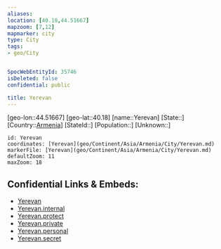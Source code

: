 ```yaml
---
aliases: 
location: [40.18,44.51667]
mapzoom: [7,12] 
mapmarker: city 
type: City
tags:
- geo/City


SpocWebEntityId: 35746
isDeleted: false
confidential: public

title: Yerevan
---
```

[geo-lon::44.51667]
[geo-lat::40.18]
[name::Yerevan]
[State::]
[Country::[Armenia](geo/Continent/Asia/Armenia.md)]
[StateId::]
[Population::]
[Unknown::]


```leaflet
id: Yerevan
coordinates: [Yerevan](geo/Continent/Asia/Armenia/City/Yerevan.md)
markerFile: [Yerevan](geo/Continent/Asia/Armenia/City/Yerevan.md)
defaultZoom: 11 
maxZoom: 18
```


## Confidential Links & Embeds: 
- [Yerevan](../../../../../../_public/geo/Continent/Asia/Armenia/City/Yerevan.md) 
- [Yerevan.internal](../../../../../../_internal/geo/Continent/Asia/Armenia/City/Yerevan.internal.md) 
- [Yerevan.protect](../../../../../../_protect/geo/Continent/Asia/Armenia/City/Yerevan.protect.md) 
- [Yerevan.private](../../../../../../_private/geo/Continent/Asia/Armenia/City/Yerevan.private.md) 
- [Yerevan.personal](../../../../../../_personal/geo/Continent/Asia/Armenia/City/Yerevan.personal.md) 
- [Yerevan.secret](../../../../../../_secret/geo/Continent/Asia/Armenia/City/Yerevan.secret.md) 
